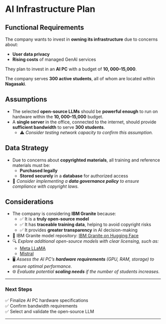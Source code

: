 # AI Infrastructure Plan

## Functional Requirements

The company wants to invest in **owning its infrastructure** due to concerns about:

- **User data privacy**
- **Rising costs** of managed GenAI services

They plan to invest in an **AI PC** with a budget of **$10,000–$15,000**.

The company serves **300 active students**, all of whom are located within **Nagasaki**.

## Assumptions

- The selected **open-source LLMs** should be **powerful enough** to run on hardware within the **$10,000–$15,000** budget.
- A **single server** in the office, connected to the internet, should provide **sufficient bandwidth** to serve **300 students**.
  - ⚠️ _Consider testing network capacity to confirm this assumption._

## Data Strategy

- Due to concerns about **copyrighted materials**, all training and reference materials must be:
  - **Purchased legally**
  - **Stored securely** in a **database** for authorized access
- 📌 _Consider implementing a **data governance policy** to ensure compliance with copyright laws._

## Considerations

- The company is considering **IBM Granite** because:
  - ✅ It is a **truly open-source model**
  - ✅ It has **traceable training data**, helping to avoid copyright risks
  - ✅ It provides **greater transparency** in AI decision-making
- 📌 IBM Granite model repository: [IBM Granite on Hugging Face](https://huggingface.co/ibm-granite)
- 🔍 _Explore additional open-source models with clear licensing, such as:_
  - [Meta LLaMA](https://huggingface.co/meta-llama)
  - [Mistral](https://huggingface.co/mistralai)
- 🖥️ _Assess the AI PC’s **hardware requirements** (GPU, RAM, storage) to ensure optimal performance._
- 🌐 _Evaluate potential **scaling needs** if the number of students increases._

---

### Next Steps

✅ Finalize AI PC hardware specifications  
✅ Confirm bandwidth requirements  
✅ Select and validate the open-source LLM

---
